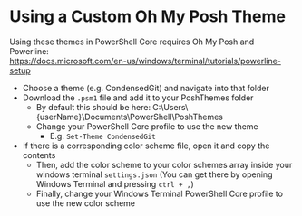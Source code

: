 # Using a Custom Oh My Posh Theme

Using these themes in PowerShell Core requires Oh My Posh and Powerline:  
https://docs.microsoft.com/en-us/windows/terminal/tutorials/powerline-setup

- Choose a theme (e.g. CondensedGit) and navigate into that folder
- Download the `.psm1` file and add it to your PoshThemes folder
  - By default this should be here: C:\\Users\\{userName}\\Documents\\PowerShell\\PoshThemes
  - Change your PowerShell Core profile to use the new theme
    - E.g. `Set-Theme CondensedGit`
- If there is a corresponding color scheme file, open it and copy the contents
  - Then, add the color scheme to your color schemes array inside your windows terminal `settings.json` (You can get there by opening Windows Terminal and pressing `ctrl + ,`)
  - Finally, change your Windows Terminal PowerShell Core profile to use the new color scheme 
